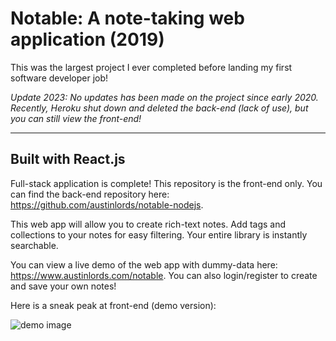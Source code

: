 # Notable: A note-taking web application (2019)

This was the largest project I ever completed before landing my first software developer job! 

*Update 2023: No updates has been made on the project since early 2020. Recently, Heroku shut down and deleted the back-end (lack of use), but you can still view the front-end!*

---

## Built with React.js

Full-stack application is complete! This repository is the front-end only. You can find the back-end repository here: https://github.com/austinlords/notable-nodejs. 

This web app will allow you to create rich-text notes. Add tags and collections to your notes for easy filtering. Your entire library is instantly searchable. 

You can view a live demo of the web app with dummy-data here: https://www.austinlords.com/notable. You can also login/register to create and save your own notes!

Here is a sneak peak at front-end (demo version):

![demo image](https://i.ibb.co/RbXvZk5/demo-mode.png)
